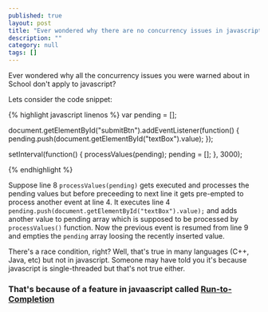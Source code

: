 ```yaml
---
published: true
layout: post
title: "Ever wondered why there are no concurrency issues in javascript?"
description: ""
category: null
tags: []
---
```


Ever wondered why all the concurrency issues you were warned about in School don't apply to javascript?

Lets consider the code snippet:

{% highlight javascript linenos %}
var pending = [];

document.getElementById("submitBtn").addEventListener(function() {
    pending.push(document.getElementById("textBox").value);
});

setInterval(function() {
    processValues(pending);
    pending = [];
}, 3000);

{% endhighlight %}

Suppose line 8 `processValues(pending)` gets executed and processes the pending values but before preceeding to next line it gets pre-empted to process another event at line 4. It executes line 4 `pending.push(document.getElementById("textBox").value);` and adds another value to pending array which is supposed to be processed by `processValues()` function. Now the previous event is resumed from line 9 and empties the `pending` array loosing the recently inserted value.

There's a race condition, right? Well, that's true in many languages (C++, Java, etc) but not in javascript. Someone may have told you it's because javascript is single-threaded but that's not true either. 

### That's because of a feature in javaascript called [Run-to-Completion](https://developer.mozilla.org/en-US/docs/Web/JavaScript/EventLoop.22Run-to-completion.22)